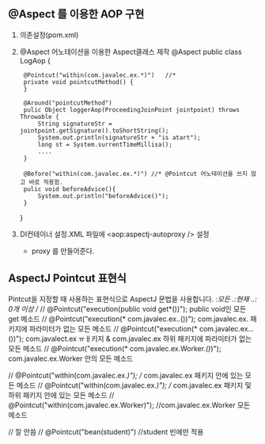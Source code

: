 ## @Aspect 를 이용한 AOP 구현
1. 의존설정(pom.xml)
2. @Aspect 어노테이션을 이용한 Aspect클래스 제작
    @Aspect
    public class LogAop {

        @Pointcut("within(com.javalec.ex.*)")   //*
        private void pointcutMethod() {
        }

        @Around("pointcutMethod")
        pulic Object loggerAop(ProceedingJoinPoint jointpoint) throws Throwable {
            String signatureStr = jointpoint.getSignature().toShortString();
            System.out.println(signatureStr + "is atart");
            long st = System.surrentTimeMillisa();
            ....
        }

        @Before("within(com.javalec.ex.*)") //* @Pointcut 어노테이션을 쓰지 않고 바로 적용함.
        pulic void beforeAdvice(){
            System.out.println("beforeAdvice()");
        }

    }

3. DI컨테이너 설정.XML 파일에 <aop:aspectj-autoproxy /> 설정
    - proxy 를 만들어준다.

## AspectJ Pointcut 표현식
Pintcut을 지정할 때 사용하는 표현식으로 AspectJ 문법을 사용합니다.
*:모든
.:현재
..: 0개 이상
/*
// @Pointcut("execution(public void get*())"); public void인 모든 get 메소드
// @Pointcut("execution(* com.javalec.ex.*.*())"); com.javalec.ex. 패키지에 파라미터가 없는 모든 메소드
// @Pointcut("execution(* com.javalec.ex..*.*())"); com.javalect.ex ㅠㅐ키지 & com.javalec.ex 하위 패키지에 파라미터가 없는 모든 메소드
// @Pointcut("execution(* com.javalec.ex.Worker.*()*)"); com.javalec.ex.Worker 안의 모든 메소드

// @Pointcut("within(com.javalec.ex.*)"); /* com.javalec.ex 패키지 안에 있는 모든 메소드
// @Pointcut("within(com.javalec.ex.*)"); /* com.javalec.ex 패키지 및 하위 패키지 안에 있는 모든 메소드
// @Pointcut("within(com.javalec.ex.Worker)"); //com.javalec.ex.Worker 모든 메소드

// 잘 안씀
// @Pointcut("bean(student)")  //student 빈에만 적용
